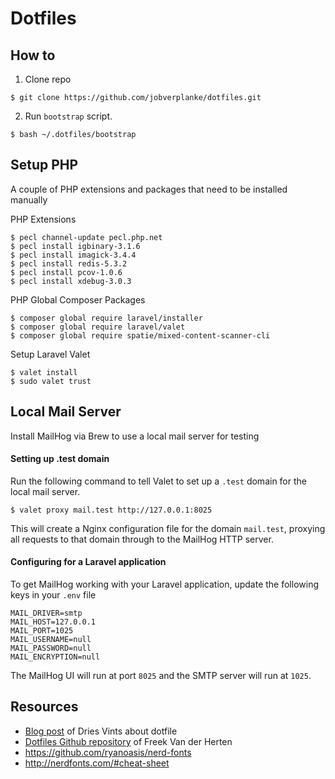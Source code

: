 # Dotfiles

## How to

1. Clone repo
```shell
$ git clone https://github.com/jobverplanke/dotfiles.git
```

2. Run `bootstrap` script.
```shell
$ bash ~/.dotfiles/bootstrap
```

## Setup PHP

A couple of PHP extensions and packages that need to be installed manually

PHP Extensions
```shell
$ pecl channel-update pecl.php.net
$ pecl install igbinary-3.1.6
$ pecl install imagick-3.4.4
$ pecl install redis-5.3.2
$ pecl install pcov-1.0.6
$ pecl install xdebug-3.0.3
```

PHP Global Composer Packages 
```shell
$ composer global require laravel/installer
$ composer global require laravel/valet
$ composer global require spatie/mixed-content-scanner-cli
```

Setup Laravel Valet
```shell
$ valet install
$ sudo valet trust
```

## Local Mail Server
Install MailHog via Brew to use a local mail server for testing

#### Setting up .test domain
Run the following command to tell Valet to set up a `.test` domain for the local mail server.
```shell
$ valet proxy mail.test http://127.0.0.1:8025
```
This will create a Nginx configuration file for the domain `mail.test`, proxying all requests to that domain through to the MailHog HTTP server.

#### Configuring for a Laravel application
To get MailHog working with your Laravel application, update the following keys in your `.env` file
```dotenv
MAIL_DRIVER=smtp
MAIL_HOST=127.0.0.1
MAIL_PORT=1025
MAIL_USERNAME=null
MAIL_PASSWORD=null
MAIL_ENCRYPTION=null
```
The MailHog UI will run at port `8025` and the SMTP server will run at `1025`.

## Resources
- [Blog post](https://driesvints.com/blog/getting-started-with-dotfiles) of Dries Vints about dotfile
- [Dotfiles Github repository](https://github.com/freekmurze/dotfiles) of Freek Van der Herten
- https://github.com/ryanoasis/nerd-fonts
- http://nerdfonts.com/#cheat-sheet

